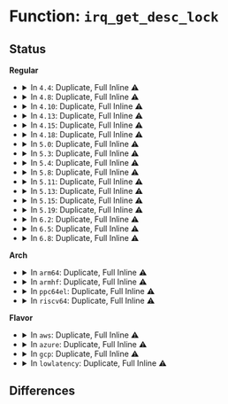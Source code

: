 # Function: <code>irq_get_desc_lock</code>

## Status
<b>Regular</b>
<ul>
<li>
<details>
<summary>In <code>4.4</code>: Duplicate, Full Inline ⚠️</summary>

**Collision:** Static Duplication

**Inline:** Full

**Transformation:** False

**Instances:**

```
In kernel/irq/manage.c (ffffffff810dac36)
Location: kernel/irq/internals.h:152
Inline: True
Inline callers:
  - kernel/irq/manage.c:irq_set_vcpu_affinity
  - kernel/irq/manage.c:disable_percpu_irq
  - kernel/irq/manage.c:irq_set_affinity_hint
  - kernel/irq/manage.c:can_request_irq
  - kernel/irq/manage.c:enable_percpu_irq
```
```
In kernel/irq/chip.c (ffffffff810dd836)
Location: kernel/irq/internals.h:152
Inline: True
Inline callers:
  - kernel/irq/chip.c:irq_set_chip
  - kernel/irq/chip.c:irq_set_handler_data
  - kernel/irq/chip.c:irq_set_chip_data
  - kernel/irq/chip.c:irq_modify_status
  - kernel/irq/chip.c:irq_set_msi_desc_off
```
</details>
</li>
<li>
<details>
<summary>In <code>4.8</code>: Duplicate, Full Inline ⚠️</summary>

**Collision:** Static Duplication

**Inline:** Full

**Transformation:** False

**Instances:**

```
In kernel/irq/manage.c (ffffffff810e08b6)
Location: kernel/irq/internals.h:159
Inline: True
Inline callers:
  - kernel/irq/manage.c:disable_percpu_irq
  - kernel/irq/manage.c:irq_percpu_is_enabled
  - kernel/irq/manage.c:enable_percpu_irq
  - kernel/irq/manage.c:can_request_irq
  - kernel/irq/manage.c:irq_set_vcpu_affinity
  - kernel/irq/manage.c:irq_set_affinity_hint
```
```
In kernel/irq/chip.c (ffffffff810e31a6)
Location: kernel/irq/internals.h:159
Inline: True
Inline callers:
  - kernel/irq/chip.c:irq_modify_status
  - kernel/irq/chip.c:irq_set_chip_data
  - kernel/irq/chip.c:irq_set_msi_desc_off
  - kernel/irq/chip.c:irq_set_handler_data
  - kernel/irq/chip.c:irq_set_chip
```
</details>
</li>
<li>
<details>
<summary>In <code>4.10</code>: Duplicate, Full Inline ⚠️</summary>

**Collision:** Static Duplication

**Inline:** Full

**Transformation:** False

**Instances:**

```
In kernel/irq/manage.c (ffffffff810e72d6)
Location: kernel/irq/internals.h:159
Inline: True
Inline callers:
  - kernel/irq/manage.c:disable_percpu_irq
  - kernel/irq/manage.c:irq_percpu_is_enabled
  - kernel/irq/manage.c:enable_percpu_irq
  - kernel/irq/manage.c:can_request_irq
  - kernel/irq/manage.c:irq_set_vcpu_affinity
  - kernel/irq/manage.c:irq_set_affinity_hint
```
```
In kernel/irq/chip.c (ffffffff810e9a86)
Location: kernel/irq/internals.h:159
Inline: True
Inline callers:
  - kernel/irq/chip.c:irq_modify_status
  - kernel/irq/chip.c:irq_set_chip_data
  - kernel/irq/chip.c:irq_set_msi_desc_off
  - kernel/irq/chip.c:irq_set_handler_data
  - kernel/irq/chip.c:irq_set_chip
```
</details>
</li>
<li>
<details>
<summary>In <code>4.13</code>: Duplicate, Full Inline ⚠️</summary>

**Collision:** Static Duplication

**Inline:** Full

**Transformation:** False

**Instances:**

```
In kernel/irq/manage.c (ffffffff810e68d6)
Location: kernel/irq/internals.h:174
Inline: True
Inline callers:
  - kernel/irq/manage.c:disable_percpu_irq
  - kernel/irq/manage.c:irq_percpu_is_enabled
  - kernel/irq/manage.c:enable_percpu_irq
  - kernel/irq/manage.c:can_request_irq
  - kernel/irq/manage.c:irq_set_vcpu_affinity
  - kernel/irq/manage.c:irq_set_affinity_hint
```
```
In kernel/irq/chip.c (ffffffff810e8f76)
Location: kernel/irq/internals.h:174
Inline: True
Inline callers:
  - kernel/irq/chip.c:irq_modify_status
  - kernel/irq/chip.c:irq_set_chip_data
  - kernel/irq/chip.c:irq_set_msi_desc_off
  - kernel/irq/chip.c:irq_set_handler_data
  - kernel/irq/chip.c:irq_set_chip
```
</details>
</li>
<li>
<details>
<summary>In <code>4.15</code>: Duplicate, Full Inline ⚠️</summary>

**Collision:** Static Duplication

**Inline:** Full

**Transformation:** False

**Instances:**

```
In kernel/irq/manage.c (ffffffff810eed36)
Location: kernel/irq/internals.h:177
Inline: True
Inline callers:
  - kernel/irq/manage.c:disable_percpu_irq
  - kernel/irq/manage.c:irq_percpu_is_enabled
  - kernel/irq/manage.c:enable_percpu_irq
  - kernel/irq/manage.c:can_request_irq
  - kernel/irq/manage.c:irq_set_vcpu_affinity
  - kernel/irq/manage.c:irq_set_affinity_hint
```
```
In kernel/irq/chip.c (ffffffff810f13d6)
Location: kernel/irq/internals.h:177
Inline: True
Inline callers:
  - kernel/irq/chip.c:irq_modify_status
  - kernel/irq/chip.c:irq_set_chip_data
  - kernel/irq/chip.c:irq_set_msi_desc_off
  - kernel/irq/chip.c:irq_set_handler_data
  - kernel/irq/chip.c:irq_set_chip
```
</details>
</li>
<li>
<details>
<summary>In <code>4.18</code>: Duplicate, Full Inline ⚠️</summary>

**Collision:** Static Duplication

**Inline:** Full

**Transformation:** False

**Instances:**

```
In kernel/irq/manage.c (ffffffff810f7152)
Location: kernel/irq/internals.h:177
Inline: True
Inline callers:
  - kernel/irq/manage.c:disable_percpu_irq
  - kernel/irq/manage.c:irq_percpu_is_enabled
  - kernel/irq/manage.c:enable_percpu_irq
  - kernel/irq/manage.c:can_request_irq
  - kernel/irq/manage.c:irq_set_vcpu_affinity
  - kernel/irq/manage.c:irq_set_affinity_hint
```
```
In kernel/irq/chip.c (ffffffff810f983d)
Location: kernel/irq/internals.h:177
Inline: True
Inline callers:
  - kernel/irq/chip.c:irq_modify_status
  - kernel/irq/chip.c:irq_set_chip_data
  - kernel/irq/chip.c:irq_set_msi_desc_off
  - kernel/irq/chip.c:irq_set_handler_data
  - kernel/irq/chip.c:irq_set_chip
```
</details>
</li>
<li>
<details>
<summary>In <code>5.0</code>: Duplicate, Full Inline ⚠️</summary>

**Collision:** Static Duplication

**Inline:** Full

**Transformation:** False

**Instances:**

```
In kernel/irq/manage.c (ffffffff811028b7)
Location: kernel/irq/internals.h:177
Inline: True
Inline callers:
  - kernel/irq/manage.c:disable_percpu_irq
  - kernel/irq/manage.c:irq_percpu_is_enabled
  - kernel/irq/manage.c:enable_percpu_irq
  - kernel/irq/manage.c:can_request_irq
  - kernel/irq/manage.c:irq_set_vcpu_affinity
  - kernel/irq/manage.c:irq_set_affinity_hint
```
```
In kernel/irq/chip.c (ffffffff81104fed)
Location: kernel/irq/internals.h:177
Inline: True
Inline callers:
  - kernel/irq/chip.c:irq_modify_status
  - kernel/irq/chip.c:irq_set_chip_data
  - kernel/irq/chip.c:irq_set_msi_desc_off
  - kernel/irq/chip.c:irq_set_handler_data
  - kernel/irq/chip.c:irq_set_chip
```
</details>
</li>
<li>
<details>
<summary>In <code>5.3</code>: Duplicate, Full Inline ⚠️</summary>

**Collision:** Static Duplication

**Inline:** Full

**Transformation:** False

**Instances:**

```
In kernel/irq/manage.c (ffffffff8110d649)
Location: kernel/irq/internals.h:184
Inline: True
Inline callers:
  - kernel/irq/manage.c:teardown_percpu_nmi
  - kernel/irq/manage.c:prepare_percpu_nmi
  - kernel/irq/manage.c:disable_percpu_irq
  - kernel/irq/manage.c:irq_percpu_is_enabled
  - kernel/irq/manage.c:enable_percpu_irq
  - kernel/irq/manage.c:can_request_irq
  - kernel/irq/manage.c:irq_set_vcpu_affinity
  - kernel/irq/manage.c:irq_set_affinity_hint
```
```
In kernel/irq/chip.c (ffffffff8110e2cd)
Location: kernel/irq/internals.h:184
Inline: True
Inline callers:
  - kernel/irq/chip.c:irq_modify_status
  - kernel/irq/chip.c:irq_set_chip_data
  - kernel/irq/chip.c:irq_set_msi_desc_off
  - kernel/irq/chip.c:irq_set_handler_data
  - kernel/irq/chip.c:irq_set_chip
```
</details>
</li>
<li>
<details>
<summary>In <code>5.4</code>: Duplicate, Full Inline ⚠️</summary>

**Collision:** Static Duplication

**Inline:** Full

**Transformation:** False

**Instances:**

```
In kernel/irq/manage.c (ffffffff81119a39)
Location: kernel/irq/internals.h:182
Inline: True
Inline callers:
  - kernel/irq/manage.c:teardown_percpu_nmi
  - kernel/irq/manage.c:prepare_percpu_nmi
  - kernel/irq/manage.c:disable_percpu_irq
  - kernel/irq/manage.c:irq_percpu_is_enabled
  - kernel/irq/manage.c:enable_percpu_irq
  - kernel/irq/manage.c:can_request_irq
  - kernel/irq/manage.c:irq_set_vcpu_affinity
  - kernel/irq/manage.c:irq_set_affinity_hint
```
```
In kernel/irq/chip.c (ffffffff8111a58d)
Location: kernel/irq/internals.h:182
Inline: True
Inline callers:
  - kernel/irq/chip.c:irq_modify_status
  - kernel/irq/chip.c:irq_set_chip_data
  - kernel/irq/chip.c:irq_set_msi_desc_off
  - kernel/irq/chip.c:irq_set_handler_data
  - kernel/irq/chip.c:irq_set_chip
```
</details>
</li>
<li>
<details>
<summary>In <code>5.8</code>: Duplicate, Full Inline ⚠️</summary>

**Collision:** Static Duplication

**Inline:** Full

**Transformation:** False

**Instances:**

```
In kernel/irq/manage.c (ffffffff81125309)
Location: kernel/irq/internals.h:182
Inline: True
Inline callers:
  - kernel/irq/manage.c:teardown_percpu_nmi
  - kernel/irq/manage.c:prepare_percpu_nmi
  - kernel/irq/manage.c:disable_percpu_irq
  - kernel/irq/manage.c:irq_percpu_is_enabled
  - kernel/irq/manage.c:enable_percpu_irq
  - kernel/irq/manage.c:irq_set_parent
  - kernel/irq/manage.c:can_request_irq
  - kernel/irq/manage.c:irq_set_vcpu_affinity
  - kernel/irq/manage.c:irq_set_affinity_hint
```
```
In kernel/irq/chip.c (ffffffff8112660d)
Location: kernel/irq/internals.h:182
Inline: True
Inline callers:
  - kernel/irq/chip.c:irq_modify_status
  - kernel/irq/chip.c:irq_set_chip_and_handler_name
  - kernel/irq/chip.c:irq_set_chip_data
  - kernel/irq/chip.c:irq_set_msi_desc
  - kernel/irq/chip.c:irq_set_handler_data
```
</details>
</li>
<li>
<details>
<summary>In <code>5.11</code>: Duplicate, Full Inline ⚠️</summary>

**Collision:** Static Duplication

**Inline:** Full

**Transformation:** False

**Instances:**

```
In kernel/irq/manage.c (ffffffff81121169)
Location: kernel/irq/internals.h:182
Inline: True
Inline callers:
  - kernel/irq/manage.c:teardown_percpu_nmi
  - kernel/irq/manage.c:prepare_percpu_nmi
  - kernel/irq/manage.c:disable_percpu_irq
  - kernel/irq/manage.c:irq_percpu_is_enabled
  - kernel/irq/manage.c:enable_percpu_irq
  - kernel/irq/manage.c:irq_set_parent
  - kernel/irq/manage.c:can_request_irq
  - kernel/irq/manage.c:irq_set_vcpu_affinity
  - kernel/irq/manage.c:irq_set_affinity_hint
```
```
In kernel/irq/chip.c (ffffffff8112224d)
Location: kernel/irq/internals.h:182
Inline: True
Inline callers:
  - kernel/irq/chip.c:irq_modify_status
  - kernel/irq/chip.c:irq_set_chip_and_handler_name
  - kernel/irq/chip.c:irq_set_chip_data
  - kernel/irq/chip.c:irq_set_msi_desc
  - kernel/irq/chip.c:irq_set_handler_data
```
</details>
</li>
<li>
<details>
<summary>In <code>5.13</code>: Duplicate, Full Inline ⚠️</summary>

**Collision:** Static Duplication

**Inline:** Full

**Transformation:** False

**Instances:**

```
In kernel/irq/manage.c (ffffffff81121449)
Location: kernel/irq/internals.h:182
Inline: True
Inline callers:
  - kernel/irq/manage.c:teardown_percpu_nmi
  - kernel/irq/manage.c:prepare_percpu_nmi
  - kernel/irq/manage.c:disable_percpu_irq
  - kernel/irq/manage.c:irq_percpu_is_enabled
  - kernel/irq/manage.c:enable_percpu_irq
  - kernel/irq/manage.c:irq_set_parent
  - kernel/irq/manage.c:can_request_irq
  - kernel/irq/manage.c:irq_set_vcpu_affinity
  - kernel/irq/manage.c:irq_set_affinity_hint
```
```
In kernel/irq/chip.c (ffffffff811225cd)
Location: kernel/irq/internals.h:182
Inline: True
Inline callers:
  - kernel/irq/chip.c:irq_modify_status
  - kernel/irq/chip.c:irq_set_chip_and_handler_name
  - kernel/irq/chip.c:irq_set_chip_data
  - kernel/irq/chip.c:irq_set_msi_desc
  - kernel/irq/chip.c:irq_set_handler_data
```
</details>
</li>
<li>
<details>
<summary>In <code>5.15</code>: Duplicate, Full Inline ⚠️</summary>

**Collision:** Static Duplication

**Inline:** Full

**Transformation:** False

**Instances:**

```
In kernel/irq/manage.c (ffffffff811419c9)
Location: kernel/irq/internals.h:182
Inline: True
Inline callers:
  - kernel/irq/manage.c:teardown_percpu_nmi
  - kernel/irq/manage.c:prepare_percpu_nmi
  - kernel/irq/manage.c:disable_percpu_irq
  - kernel/irq/manage.c:irq_percpu_is_enabled
  - kernel/irq/manage.c:enable_percpu_irq
  - kernel/irq/manage.c:irq_set_parent
  - kernel/irq/manage.c:can_request_irq
  - kernel/irq/manage.c:irq_set_vcpu_affinity
  - kernel/irq/manage.c:irq_set_affinity_hint
```
```
In kernel/irq/chip.c (ffffffff81142b7d)
Location: kernel/irq/internals.h:182
Inline: True
Inline callers:
  - kernel/irq/chip.c:irq_modify_status
  - kernel/irq/chip.c:irq_set_chip_and_handler_name
  - kernel/irq/chip.c:irq_set_chip_data
  - kernel/irq/chip.c:irq_set_msi_desc
  - kernel/irq/chip.c:irq_set_handler_data
```
</details>
</li>
<li>
<details>
<summary>In <code>5.19</code>: Duplicate, Full Inline ⚠️</summary>

**Collision:** Static Duplication

**Inline:** Full

**Transformation:** False

**Instances:**

```
In kernel/irq/manage.c (ffffffff8116546e)
Location: kernel/irq/internals.h:184
Inline: True
Inline callers:
  - kernel/irq/manage.c:teardown_percpu_nmi
  - kernel/irq/manage.c:prepare_percpu_nmi
  - kernel/irq/manage.c:disable_percpu_irq
  - kernel/irq/manage.c:irq_percpu_is_enabled
  - kernel/irq/manage.c:enable_percpu_irq
  - kernel/irq/manage.c:irq_set_parent
  - kernel/irq/manage.c:can_request_irq
  - kernel/irq/manage.c:irq_set_vcpu_affinity
  - kernel/irq/manage.c:__irq_apply_affinity_hint
```
```
In kernel/irq/chip.c (ffffffff81166825)
Location: kernel/irq/internals.h:184
Inline: True
Inline callers:
  - kernel/irq/chip.c:irq_modify_status
  - kernel/irq/chip.c:irq_set_chip_and_handler_name
  - kernel/irq/chip.c:irq_set_chip_data
  - kernel/irq/chip.c:irq_set_msi_desc
  - kernel/irq/chip.c:irq_set_handler_data
```
</details>
</li>
<li>
<details>
<summary>In <code>6.2</code>: Duplicate, Full Inline ⚠️</summary>

**Collision:** Static Duplication

**Inline:** Full

**Transformation:** False

**Instances:**

```
In kernel/irq/manage.c (ffffffff81199361)
Location: kernel/irq/internals.h:186
Inline: True
Inline callers:
  - kernel/irq/manage.c:teardown_percpu_nmi
  - kernel/irq/manage.c:prepare_percpu_nmi
  - kernel/irq/manage.c:disable_percpu_irq
  - kernel/irq/manage.c:irq_percpu_is_enabled
  - kernel/irq/manage.c:enable_percpu_irq
  - kernel/irq/manage.c:irq_set_parent
  - kernel/irq/manage.c:can_request_irq
  - kernel/irq/manage.c:irq_set_vcpu_affinity
  - kernel/irq/manage.c:__irq_apply_affinity_hint
```
```
In kernel/irq/chip.c (ffffffff8119aad5)
Location: kernel/irq/internals.h:186
Inline: True
Inline callers:
  - kernel/irq/chip.c:irq_modify_status
  - kernel/irq/chip.c:irq_set_chip_and_handler_name
  - kernel/irq/chip.c:irq_set_chip_data
  - kernel/irq/chip.c:irq_set_msi_desc
  - kernel/irq/chip.c:irq_set_handler_data
```
</details>
</li>
<li>
<details>
<summary>In <code>6.5</code>: Duplicate, Full Inline ⚠️</summary>

**Collision:** Static Duplication

**Inline:** Full

**Transformation:** False

**Instances:**

```
In kernel/irq/manage.c (ffffffff811ab041)
Location: kernel/irq/internals.h:191
Inline: True
Inline callers:
  - kernel/irq/manage.c:teardown_percpu_nmi
  - kernel/irq/manage.c:prepare_percpu_nmi
  - kernel/irq/manage.c:disable_percpu_irq
  - kernel/irq/manage.c:irq_percpu_is_enabled
  - kernel/irq/manage.c:enable_percpu_irq
  - kernel/irq/manage.c:irq_set_parent
  - kernel/irq/manage.c:can_request_irq
  - kernel/irq/manage.c:irq_set_vcpu_affinity
  - kernel/irq/manage.c:__irq_apply_affinity_hint
```
```
In kernel/irq/chip.c (ffffffff811ac835)
Location: kernel/irq/internals.h:191
Inline: True
Inline callers:
  - kernel/irq/chip.c:irq_modify_status
  - kernel/irq/chip.c:irq_set_chip_and_handler_name
  - kernel/irq/chip.c:irq_set_chip_data
  - kernel/irq/chip.c:irq_set_msi_desc
  - kernel/irq/chip.c:irq_set_handler_data
```
</details>
</li>
<li>
<details>
<summary>In <code>6.8</code>: Duplicate, Full Inline ⚠️</summary>

**Collision:** Static Duplication

**Inline:** Full

**Transformation:** False

**Instances:**

```
In kernel/irq/manage.c (ffffffff811bac81)
Location: kernel/irq/internals.h:191
Inline: True
Inline callers:
  - kernel/irq/manage.c:teardown_percpu_nmi
  - kernel/irq/manage.c:prepare_percpu_nmi
  - kernel/irq/manage.c:disable_percpu_irq
  - kernel/irq/manage.c:irq_percpu_is_enabled
  - kernel/irq/manage.c:enable_percpu_irq
  - kernel/irq/manage.c:irq_set_parent
  - kernel/irq/manage.c:can_request_irq
  - kernel/irq/manage.c:irq_set_vcpu_affinity
  - kernel/irq/manage.c:__irq_apply_affinity_hint
```
```
In kernel/irq/chip.c (ffffffff811bc435)
Location: kernel/irq/internals.h:191
Inline: True
Inline callers:
  - kernel/irq/chip.c:irq_modify_status
  - kernel/irq/chip.c:irq_set_chip_and_handler_name
  - kernel/irq/chip.c:irq_set_chip_data
  - kernel/irq/chip.c:irq_set_msi_desc
  - kernel/irq/chip.c:irq_set_handler_data
```
</details>
</li>
</ul>
<b>Arch</b>
<ul>
<li>
<details>
<summary>In <code>arm64</code>: Duplicate, Full Inline ⚠️</summary>

**Collision:** Static Duplication

**Inline:** Full

**Transformation:** False

**Instances:**

```
In kernel/irq/manage.c (ffff80001017c7f8)
Location: kernel/irq/internals.h:182
Inline: True
Inline callers:
  - kernel/irq/manage.c:teardown_percpu_nmi
  - kernel/irq/manage.c:prepare_percpu_nmi
  - kernel/irq/manage.c:disable_percpu_irq
  - kernel/irq/manage.c:irq_percpu_is_enabled
  - kernel/irq/manage.c:enable_percpu_irq
  - kernel/irq/manage.c:irq_set_parent
  - kernel/irq/manage.c:can_request_irq
  - kernel/irq/manage.c:irq_set_vcpu_affinity
  - kernel/irq/manage.c:irq_set_affinity_hint
```
```
In kernel/irq/chip.c (ffff80001017dbfc)
Location: kernel/irq/internals.h:182
Inline: True
Inline callers:
  - kernel/irq/chip.c:irq_modify_status
  - kernel/irq/chip.c:irq_set_chip_data
  - kernel/irq/chip.c:irq_set_msi_desc_off
  - kernel/irq/chip.c:irq_set_handler_data
  - kernel/irq/chip.c:irq_set_chip
```
</details>
</li>
<li>
<details>
<summary>In <code>armhf</code>: Duplicate, Full Inline ⚠️</summary>

**Collision:** Static Duplication

**Inline:** Full

**Transformation:** False

**Instances:**

```
In kernel/irq/manage.c (c03cd6d4)
Location: kernel/irq/internals.h:182
Inline: True
Inline callers:
  - kernel/irq/manage.c:teardown_percpu_nmi
  - kernel/irq/manage.c:prepare_percpu_nmi
  - kernel/irq/manage.c:disable_percpu_irq
  - kernel/irq/manage.c:irq_percpu_is_enabled
  - kernel/irq/manage.c:enable_percpu_irq
  - kernel/irq/manage.c:irq_set_parent
  - kernel/irq/manage.c:can_request_irq
  - kernel/irq/manage.c:irq_set_vcpu_affinity
  - kernel/irq/manage.c:irq_set_affinity_hint
```
```
In kernel/irq/chip.c (c03ce3e4)
Location: kernel/irq/internals.h:182
Inline: True
Inline callers:
  - kernel/irq/chip.c:irq_modify_status
  - kernel/irq/chip.c:irq_set_chip_data
  - kernel/irq/chip.c:irq_set_msi_desc_off
  - kernel/irq/chip.c:irq_set_handler_data
  - kernel/irq/chip.c:irq_set_chip
```
</details>
</li>
<li>
<details>
<summary>In <code>ppc64el</code>: Duplicate, Full Inline ⚠️</summary>

**Collision:** Static Duplication

**Inline:** Full

**Transformation:** False

**Instances:**

```
In kernel/irq/manage.c (c0000000001d74bc)
Location: kernel/irq/internals.h:182
Inline: True
Inline callers:
  - kernel/irq/manage.c:teardown_percpu_nmi
  - kernel/irq/manage.c:prepare_percpu_nmi
  - kernel/irq/manage.c:disable_percpu_irq
  - kernel/irq/manage.c:irq_percpu_is_enabled
  - kernel/irq/manage.c:enable_percpu_irq
  - kernel/irq/manage.c:irq_set_parent
  - kernel/irq/manage.c:can_request_irq
  - kernel/irq/manage.c:irq_set_vcpu_affinity
  - kernel/irq/manage.c:irq_set_affinity_hint
```
```
In kernel/irq/chip.c (c0000000001d84f4)
Location: kernel/irq/internals.h:182
Inline: True
Inline callers:
  - kernel/irq/chip.c:irq_modify_status
  - kernel/irq/chip.c:irq_set_chip_data
  - kernel/irq/chip.c:irq_set_msi_desc_off
  - kernel/irq/chip.c:irq_set_handler_data
  - kernel/irq/chip.c:irq_set_chip
```
</details>
</li>
<li>
<details>
<summary>In <code>riscv64</code>: Duplicate, Full Inline ⚠️</summary>

**Collision:** Static Duplication

**Inline:** Full

**Transformation:** False

**Instances:**

```
In kernel/irq/manage.c (ffffffe000115d9c)
Location: kernel/irq/internals.h:182
Inline: True
Inline callers:
  - kernel/irq/manage.c:teardown_percpu_nmi
  - kernel/irq/manage.c:prepare_percpu_nmi
  - kernel/irq/manage.c:disable_percpu_irq
  - kernel/irq/manage.c:irq_percpu_is_enabled
  - kernel/irq/manage.c:enable_percpu_irq
  - kernel/irq/manage.c:can_request_irq
  - kernel/irq/manage.c:irq_set_vcpu_affinity
  - kernel/irq/manage.c:irq_set_affinity_hint
```
```
In kernel/irq/chip.c (ffffffe00011680a)
Location: kernel/irq/internals.h:182
Inline: True
Inline callers:
  - kernel/irq/chip.c:irq_modify_status
  - kernel/irq/chip.c:irq_set_chip_data
  - kernel/irq/chip.c:irq_set_msi_desc_off
  - kernel/irq/chip.c:irq_set_handler_data
  - kernel/irq/chip.c:irq_set_chip
```
</details>
</li>
</ul>
<b>Flavor</b>
<ul>
<li>
<details>
<summary>In <code>aws</code>: Duplicate, Full Inline ⚠️</summary>

**Collision:** Static Duplication

**Inline:** Full

**Transformation:** False

**Instances:**

```
In kernel/irq/manage.c (ffffffff81112019)
Location: kernel/irq/internals.h:182
Inline: True
Inline callers:
  - kernel/irq/manage.c:teardown_percpu_nmi
  - kernel/irq/manage.c:prepare_percpu_nmi
  - kernel/irq/manage.c:disable_percpu_irq
  - kernel/irq/manage.c:irq_percpu_is_enabled
  - kernel/irq/manage.c:enable_percpu_irq
  - kernel/irq/manage.c:can_request_irq
  - kernel/irq/manage.c:irq_set_vcpu_affinity
  - kernel/irq/manage.c:irq_set_affinity_hint
```
```
In kernel/irq/chip.c (ffffffff81112b6d)
Location: kernel/irq/internals.h:182
Inline: True
Inline callers:
  - kernel/irq/chip.c:irq_modify_status
  - kernel/irq/chip.c:irq_set_chip_data
  - kernel/irq/chip.c:irq_set_msi_desc_off
  - kernel/irq/chip.c:irq_set_handler_data
  - kernel/irq/chip.c:irq_set_chip
```
</details>
</li>
<li>
<details>
<summary>In <code>azure</code>: Duplicate, Full Inline ⚠️</summary>

**Collision:** Static Duplication

**Inline:** Full

**Transformation:** False

**Instances:**

```
In kernel/irq/manage.c (ffffffff81102d49)
Location: kernel/irq/internals.h:182
Inline: True
Inline callers:
  - kernel/irq/manage.c:teardown_percpu_nmi
  - kernel/irq/manage.c:prepare_percpu_nmi
  - kernel/irq/manage.c:disable_percpu_irq
  - kernel/irq/manage.c:irq_percpu_is_enabled
  - kernel/irq/manage.c:enable_percpu_irq
  - kernel/irq/manage.c:can_request_irq
  - kernel/irq/manage.c:irq_set_vcpu_affinity
  - kernel/irq/manage.c:irq_set_affinity_hint
```
```
In kernel/irq/chip.c (ffffffff8110388d)
Location: kernel/irq/internals.h:182
Inline: True
Inline callers:
  - kernel/irq/chip.c:irq_modify_status
  - kernel/irq/chip.c:irq_set_chip_data
  - kernel/irq/chip.c:irq_set_msi_desc_off
  - kernel/irq/chip.c:irq_set_handler_data
  - kernel/irq/chip.c:irq_set_chip
```
</details>
</li>
<li>
<details>
<summary>In <code>gcp</code>: Duplicate, Full Inline ⚠️</summary>

**Collision:** Static Duplication

**Inline:** Full

**Transformation:** False

**Instances:**

```
In kernel/irq/manage.c (ffffffff8110ff09)
Location: kernel/irq/internals.h:182
Inline: True
Inline callers:
  - kernel/irq/manage.c:teardown_percpu_nmi
  - kernel/irq/manage.c:prepare_percpu_nmi
  - kernel/irq/manage.c:disable_percpu_irq
  - kernel/irq/manage.c:irq_percpu_is_enabled
  - kernel/irq/manage.c:enable_percpu_irq
  - kernel/irq/manage.c:can_request_irq
  - kernel/irq/manage.c:irq_set_vcpu_affinity
  - kernel/irq/manage.c:irq_set_affinity_hint
```
```
In kernel/irq/chip.c (ffffffff81110a5d)
Location: kernel/irq/internals.h:182
Inline: True
Inline callers:
  - kernel/irq/chip.c:irq_modify_status
  - kernel/irq/chip.c:irq_set_chip_data
  - kernel/irq/chip.c:irq_set_msi_desc_off
  - kernel/irq/chip.c:irq_set_handler_data
  - kernel/irq/chip.c:irq_set_chip
```
</details>
</li>
<li>
<details>
<summary>In <code>lowlatency</code>: Duplicate, Full Inline ⚠️</summary>

**Collision:** Static Duplication

**Inline:** Full

**Transformation:** False

**Instances:**

```
In kernel/irq/manage.c (ffffffff8111b468)
Location: kernel/irq/internals.h:182
Inline: True
Inline callers:
  - kernel/irq/manage.c:teardown_percpu_nmi
  - kernel/irq/manage.c:prepare_percpu_nmi
  - kernel/irq/manage.c:disable_percpu_irq
  - kernel/irq/manage.c:irq_percpu_is_enabled
  - kernel/irq/manage.c:enable_percpu_irq
  - kernel/irq/manage.c:can_request_irq
  - kernel/irq/manage.c:irq_set_vcpu_affinity
  - kernel/irq/manage.c:irq_set_affinity_hint
```
```
In kernel/irq/chip.c (ffffffff8111bfdd)
Location: kernel/irq/internals.h:182
Inline: True
Inline callers:
  - kernel/irq/chip.c:irq_modify_status
  - kernel/irq/chip.c:irq_set_chip_data
  - kernel/irq/chip.c:irq_set_msi_desc_off
  - kernel/irq/chip.c:irq_set_handler_data
  - kernel/irq/chip.c:irq_set_chip
```
</details>
</li>
</ul>

## Differences
